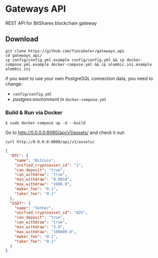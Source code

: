 # Gateways API
REST API for BitShares blockchain gateway

## Download
```shell script
git clone https://github.com/fincubator/gateways_api
cd gateways_api/
cp config/config.yml.example config/config.yml && cp docker-compose.yml.example docker-compose.yml && cp alembic.ini.example alembic.ini
```

if you want to use your own PostgreSQL connection data, you need to change:
* `config/config.yml`
* *postgres:environment* in `docker-compose.yml`

### Build & Run via Docker
```shell script
$ sudo docker-compose up -d --build
```


Go to http://0.0.0.0:8080/api/v1/assets/ and check it out:

`curl http://0.0.0.0:8080/api/v1/assets/`

```json
{
  "BTC": {
    "name": "Bitcoin",
    "unified_cryptoasset_id": "1",
    "can_deposit": "true",
    "can_withdraw": "true",
    "min_withdraw": "0.0018",
    "max_withdraw": "1000.0",
    "maker_fee": "0.1",
    "taker_fee": "0.1"
  },
  "USDT": {
    "name": "Tether",
    "unified_cryptoasset_id": "825",
    "can_deposit": "true",
    "can_withdraw": "true",
    "min_withdraw": "5.0",
    "max_withdraw": "100000.0",
    "maker_fee": "0.1",
    "taker_fee": "0.1"
  }
}
```